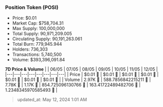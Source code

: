 
  ### Position Token (POSI)
  - Price: $0.01
  - Market Cap: $758,704.31
  - Max Supply: 100,000,000
  - Total Supply: 90,971,209.005
  - Circulating Supply: 90,191,263.061
  - Total Burn: 779,945.944
  - Holders: 736,303
  - Transactions: 5,740,500
  - Volume: $393,396,091.84

  **7D Price & Volume**
  | | 06&#x2F;05 | 07&#x2F;05 | 08&#x2F;05 | 09&#x2F;05 | 10&#x2F;05 | 11&#x2F;05 | 12&#x2F;05 |
  |---|---|---|---|---|---|---|---|
  | Price | $0.01 🔻 | $0.01 🚀 | $0.01 🚀 | $0.01 🚀 | $0.01 🔻 | $0.01 🔻 | $0.01 🔻 |
  | Volume | 2.97K 🚀 | 588.7856842215211 🔻 | 7.78K 🚀 | 1.17K 🔻 | 854.725096130766 🔻 | 163.41722489482706 🔻 | 1.2348345970585493 🔻 |

  > updated_at: May 12, 2024 1:01 AM
